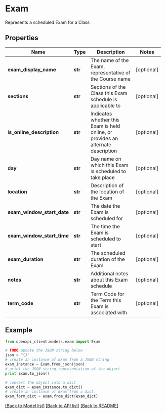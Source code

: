 # Exam

Represents a scheduled Exam for a Class

## Properties

Name | Type | Description | Notes
------------ | ------------- | ------------- | -------------
**exam_display_name** | **str** | The name of the Exam, representative of the Course name | [optional] 
**sections** | **str** | Sections of the Class this Exam schedule is applicable to | [optional] 
**is_online_description** | **str** | Indicates whether this Exam is held online, or provides an alternate description | [optional] 
**day** | **str** | Day name on which this Exam is scheduled to take place | [optional] 
**location** | **str** | Description of the location of the Exam | [optional] 
**exam_window_start_date** | **str** | The date the Exam is scheduled for | [optional] 
**exam_window_start_time** | **str** | The time the Exam is scheduled to start | [optional] 
**exam_duration** | **str** | The scheduled duration of the Exam | [optional] 
**notes** | **str** | Additional notes about this Exam schedule | [optional] 
**term_code** | **str** | Term Code for the Term this Exam is associated with | [optional] 

## Example

```python
from openapi_client.models.exam import Exam

# TODO update the JSON string below
json = "{}"
# create an instance of Exam from a JSON string
exam_instance = Exam.from_json(json)
# print the JSON string representation of the object
print Exam.to_json()

# convert the object into a dict
exam_dict = exam_instance.to_dict()
# create an instance of Exam from a dict
exam_form_dict = exam.from_dict(exam_dict)
```
[[Back to Model list]](../README.md#documentation-for-models) [[Back to API list]](../README.md#documentation-for-api-endpoints) [[Back to README]](../README.md)


